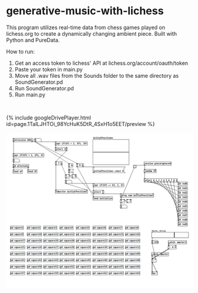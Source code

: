 # generative-music-with-lichess
This program utilizes real-time data from chess games played on lichess.org to create a dynamically changing ambient piece. Built with Python and PureData.

How to run:

1. Get an access token to lichess' API at lichess.org/account/oauth/token
2. Paste your token in main.py
3. Move all .wav files from the Sounds folder to the same directory as SoundGenerator.pd
5. Run SoundGenerator.pd
6. Run main.py

<br>

{% include googleDrivePlayer.html id=page.1TalLJHTOi_98YcHuK5DtR_4SxH1o5EET/preview %}

<img src="https://github.com/Eeelis/generative-music-with-lichess/blob/main/Images/SoundGenerator.png">
